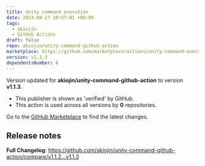 ```yaml
---
title: Unity command execution
date: 2023-08-27 10:57:01 +00:00
tags:
  - akiojin
  - GitHub Actions
draft: false
repo: akiojin/unity-command-github-action
marketplace: https://github.com/marketplace/actions/unity-command-execution
version: v1.1.3
dependentsNumber: 0
---
```



Version updated for **akiojin/unity-command-github-action** to version **v1.1.3**.
- This publisher is shown as 'verified' by GitHub.
- This action is used across all versions by **0** repositories.

Go to the [GitHub Marketplace](https://github.com/marketplace/actions/unity-command-execution) to find the latest changes.

## Release notes

**Full Changelog**: https://github.com/akiojin/unity-command-github-action/compare/v1.1.2...v1.1.3
